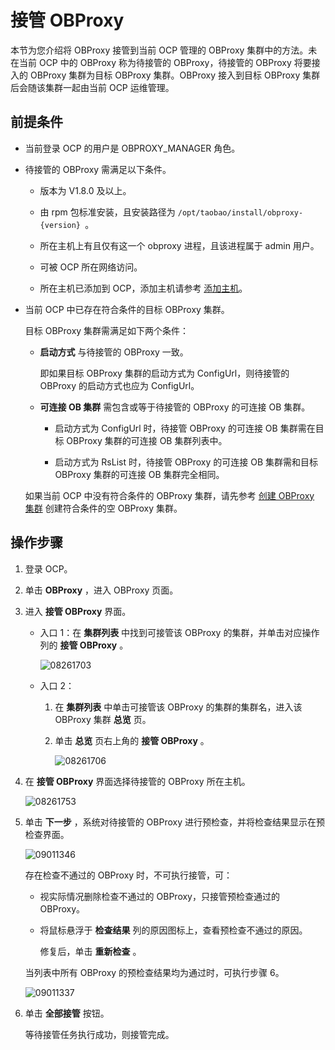 接管 OBProxy
===============================

本节为您介绍将 OBProxy 接管到当前 OCP 管理的 OBProxy 集群中的方法。未在当前 OCP 中的 OBProxy 称为待接管的 OBProxy，待接管的 OBProxy 将要接入的 OBProxy 集群为目标 OBProxy 集群。OBProxy 接入到目标 OBProxy 集群后会随该集群一起由当前 OCP 运维管理。

前提条件
-------------------------

* 当前登录 OCP 的用户是 OBPROXY_MANAGER 角色。



* 待接管的 OBProxy 需满足以下条件。

  * 版本为 V1.8.0 及以上。



  * 由 rpm 包标准安装，且安装路径为 `/opt/taobao/install/obproxy-{version} `。



  * 所在主机上有且仅有这一个 obproxy 进程，且该进程属于 admin 用户。



  * 可被 OCP 所在网络访问。



  * 所在主机已添加到 OCP，添加主机请参考 [添加主机](../6.management-host/2.add-host.md)。






* 当前 OCP 中已存在符合条件的目标 OBProxy 集群。

  目标 OBProxy 集群需满足如下两个条件：

  * **启动方式** 与待接管的 OBProxy 一致。

    即如果目标 OBProxy 集群的启动方式为 ConfigUrl，则待接管的 OBProxy 的启动方式也应为 ConfigUrl。


  * **可连接 OB 集群** 需包含或等于待接管的 OBProxy 的可连接 OB 集群。

    * 启动方式为 ConfigUrl 时，待接管 OBProxy 的可连接 OB 集群需在目标 OBProxy 集群的可连接 OB 集群列表中。



    * 启动方式为 RsList 时，待接管 OBProxy 的可连接 OB 集群需和目标 OBProxy 集群的可连接 OB 集群完全相同。









  如果当前 OCP 中没有符合条件的 OBProxy 集群，请先参考 [创建 OBProxy 集群](../8.obproxy-management/1.create-an-obproxy-cluster.md) 创建符合条件的空 OBProxy 集群。





操作步骤
-------------------------

1. 登录 OCP。



2. 单击 **OBProxy** ，进入 OBProxy 页面。



3. 进入 **接管 OBProxy** 界面。

   * 入口 1：在 **集群列表** 中找到可接管该 OBProxy 的集群，并单击对应操作列的 **接管 OBProxy** 。

     ![08261703](https://help-static-aliyun-doc.aliyuncs.com/assets/img/zh-CN/0931799261/p312712.png)


   * 入口 2：

     1. 在 **集群列表** 中单击可接管该 OBProxy 的集群的集群名，进入该 OBProxy 集群 **总览** 页。



     2. 单击 **总览** 页右上角的 **接管 OBProxy** 。

        ![08261706](https://help-static-aliyun-doc.aliyuncs.com/assets/img/zh-CN/0931799261/p312718.png)








4. 在 **接管 OBProxy** 界面选择待接管的 OBProxy 所在主机。

   ![08261753](https://help-static-aliyun-doc.aliyuncs.com/assets/img/zh-CN/6604601361/p312758.png)


5. 单击 **下一步** ，系统对待接管的 OBProxy 进行预检查，并将检查结果显示在预检查界面。

   ![09011346](https://help-static-aliyun-doc.aliyuncs.com/assets/img/zh-CN/7604601361/p314076.png)

   存在检查不通过的 OBProxy 时，不可执行接管，可：
   * 视实际情况删除检查不通过的 OBProxy，只接管预检查通过的 OBProxy。



   * 将鼠标悬浮于 **检查结果** 列的原因图标上，查看预检查不通过的原因。

     修复后，单击 **重新检查** 。





   当列表中所有 OBProxy 的预检查结果均为通过时，可执行步骤 6。

   ![09011337](https://help-static-aliyun-doc.aliyuncs.com/assets/img/zh-CN/7604601361/p314073.png)


6. 单击 **全部接管** 按钮。

   等待接管任务执行成功，则接管完成。
